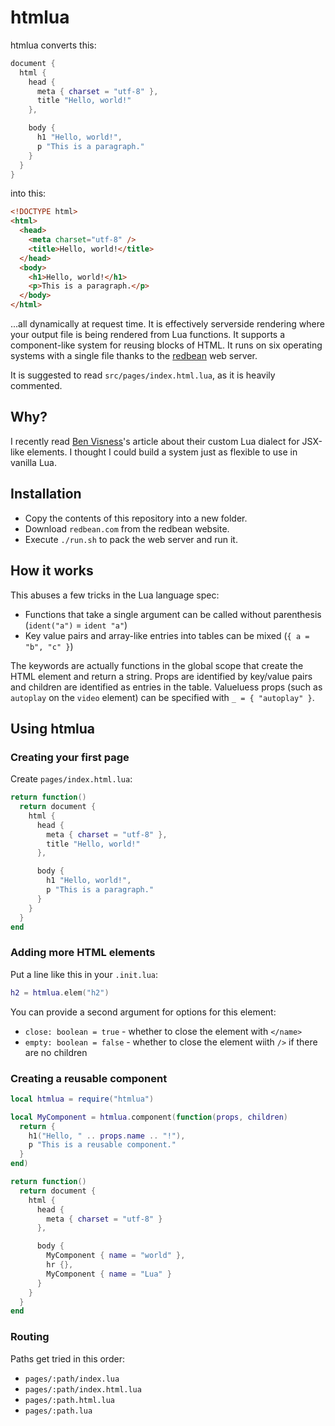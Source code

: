 # htmlua

htmlua converts this:

```lua
document {
  html {
    head {
      meta { charset = "utf-8" },
      title "Hello, world!"
    },

    body {
      h1 "Hello, world!",
      p "This is a paragraph."
    }
  }
}
```

into this:

```html
<!DOCTYPE html>
<html>
  <head>
    <meta charset="utf-8" />
    <title>Hello, world!</title>
  </head>
  <body>
    <h1>Hello, world!</h1>
    <p>This is a paragraph.</p>
  </body>
</html>
```

...all dynamically at request time. It is effectively serverside rendering where your output file is being rendered from Lua functions. It supports a component-like system for reusing blocks of HTML. It runs on six operating systems with a single file thanks to the [redbean](https://redbean.dev/) web server.

It is suggested to read `src/pages/index.html.lua`, as it is heavily commented.

## Why?

I recently read [Ben Visness](https://bvisness.me/luax/)'s article about their custom Lua dialect for JSX-like elements. I thought I could build a system just as flexible to use in vanilla Lua.

## Installation

- Copy the contents of this repository into a new folder.
- Download `redbean.com` from the redbean website.
- Execute `./run.sh` to pack the web server and run it.

## How it works

This abuses a few tricks in the Lua language spec:

- Functions that take a single argument can be called without parenthesis (`ident("a")` = `ident "a"`)
- Key value pairs and array-like entries into tables can be mixed (`{ a = "b", "c" }`)

The keywords are actually functions in the global scope that create the HTML element and return a string. Props are identified by key/value pairs and children are identified as entries in the table. Valueluess props (such as `autoplay` on the `video` element) can be specified with `_ = { "autoplay" }`.

## Using htmlua

### Creating your first page

Create `pages/index.html.lua`:

```lua
return function()
  return document {
    html {
      head {
        meta { charset = "utf-8" },
        title "Hello, world!"
      },

      body {
        h1 "Hello, world!",
        p "This is a paragraph."
      }
    }
  }
end
```

### Adding more HTML elements

Put a line like this in your `.init.lua`:

```lua
h2 = htmlua.elem("h2")
```

You can provide a second argument for options for this element:

- `close: boolean = true` - whether to close the element with `</name>`
- `empty: boolean = false` - whether to close the element wiith `/>` if there are no children

### Creating a reusable component

```lua
local htmlua = require("htmlua")

local MyComponent = htmlua.component(function(props, children)
  return {
    h1("Hello, " .. props.name .. "!"),
    p "This is a reusable component."
  }
end)

return function()
  return document {
    html {
      head {
        meta { charset = "utf-8" }
      },

      body {
        MyComponent { name = "world" },
        hr {},
        MyComponent { name = "Lua" }
      }
    }
  }
end
```

### Routing

Paths get tried in this order:

- `pages/:path/index.lua`
- `pages/:path/index.html.lua`
- `pages/:path.html.lua`
- `pages/:path.lua`

